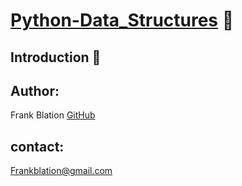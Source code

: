 # [Python-Data_Structures]() :helicopter:

## Introduction :sunflower:



## Author:
Frank Blation [GitHub](https://github.com/frankblation)

## contact:
Frankblation@gmail.com